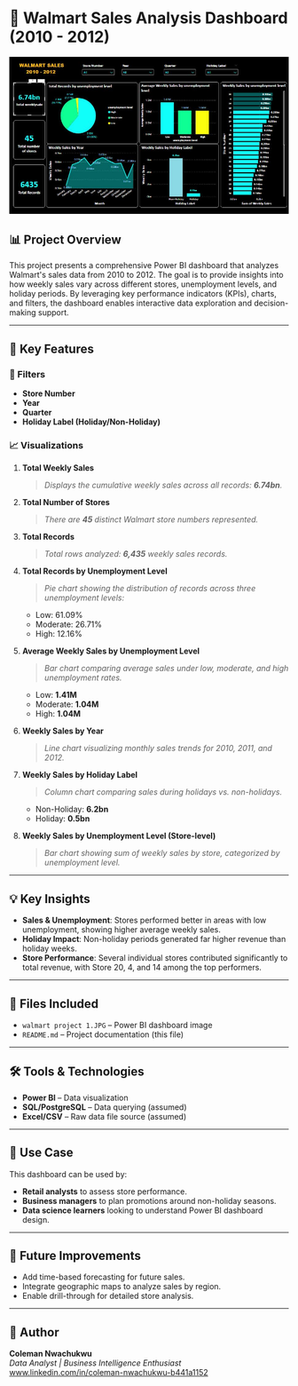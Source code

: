 # 🛒 Walmart Sales Analysis Dashboard (2010 - 2012)

![Walmart Sales Dashboard](./walmart%20project%201.JPG)

## 📊 Project Overview

This project presents a comprehensive Power BI dashboard that analyzes Walmart's sales data from 2010 to 2012. The goal is to provide insights into how weekly sales vary across different stores, unemployment levels, and holiday periods. By leveraging key performance indicators (KPIs), charts, and filters, the dashboard enables interactive data exploration and decision-making support.

---

## 🧾 Key Features

### 📌 Filters
- **Store Number**
- **Year**
- **Quarter**
- **Holiday Label (Holiday/Non-Holiday)**

### 📈 Visualizations
1. **Total Weekly Sales**  
   > _Displays the cumulative weekly sales across all records: **6.74bn**._

2. **Total Number of Stores**  
   > _There are **45** distinct Walmart store numbers represented._

3. **Total Records**  
   > _Total rows analyzed: **6,435** weekly sales records._

4. **Total Records by Unemployment Level**  
   > _Pie chart showing the distribution of records across three unemployment levels:_
   - Low: 61.09%
   - Moderate: 26.71%
   - High: 12.16%

5. **Average Weekly Sales by Unemployment Level**  
   > _Bar chart comparing average sales under low, moderate, and high unemployment rates._
   - Low: **1.41M**
   - Moderate: **1.04M**
   - High: **1.04M**

6. **Weekly Sales by Year**  
   > _Line chart visualizing monthly sales trends for 2010, 2011, and 2012._

7. **Weekly Sales by Holiday Label**  
   > _Column chart comparing sales during holidays vs. non-holidays._
   - Non-Holiday: **6.2bn**
   - Holiday: **0.5bn**

8. **Weekly Sales by Unemployment Level (Store-level)**  
   > _Bar chart showing sum of weekly sales by store, categorized by unemployment level._

---

## 💡 Key Insights

- **Sales & Unemployment**: Stores performed better in areas with low unemployment, showing higher average weekly sales.
- **Holiday Impact**: Non-holiday periods generated far higher revenue than holiday weeks.
- **Store Performance**: Several individual stores contributed significantly to total revenue, with Store 20, 4, and 14 among the top performers.

---

## 📁 Files Included

- `walmart project 1.JPG` – Power BI dashboard image
- `README.md` – Project documentation (this file)

---

## 🛠 Tools & Technologies

- **Power BI** – Data visualization
- **SQL/PostgreSQL** – Data querying (assumed)
- **Excel/CSV** – Raw data file source (assumed)

---

## 📌 Use Case

This dashboard can be used by:
- **Retail analysts** to assess store performance.
- **Business managers** to plan promotions around non-holiday seasons.
- **Data science learners** looking to understand Power BI dashboard design.

---

## 📍 Future Improvements

- Add time-based forecasting for future sales.
- Integrate geographic maps to analyze sales by region.
- Enable drill-through for detailed store analysis.

---

## 🙌 Author

**Coleman Nwachukwu**  
_Data Analyst | Business Intelligence Enthusiast_  
www.linkedin.com/in/coleman-nwachukwu-b441a1152
